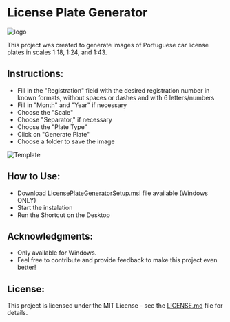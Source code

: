 # License Plate Generator
![logo](https://github.com/tiagomerinosantos/LicensePlateGenerator/assets/90798124/4d329821-a3e3-49fd-bbf5-a8cac79482e5)

This project was created to generate images of Portuguese car license plates in scales 1:18, 1:24, and 1:43.

## Instructions:
- Fill in the "Registration" field with the desired registration number in known formats, without spaces or dashes and with 6 letters/numbers
- Fill in "Month" and "Year" if necessary
- Choose the "Scale"
- Choose "Separator," if necessary
- Choose the "Plate Type"
- Click on "Generate Plate"
- Choose a folder to save the image

![Template](https://github.com/tiagomerinosantos/LicensePlateGenerator/assets/90798124/6be66e9d-5068-4551-a2fe-5366d583d766)

## How to Use:
- Download [LicensePlateGeneratorSetup.msi](LicensePlateGeneratorSetup.msi) file available (Windows ONLY)
- Start the instalation
- Run the Shortcut on the Desktop

## Acknowledgments:
- Only available for Windows.
- Feel free to contribute and provide feedback to make this project even better!

## License:
This project is licensed under the MIT License - see the [LICENSE.md](LICENSE.md) file for details.

